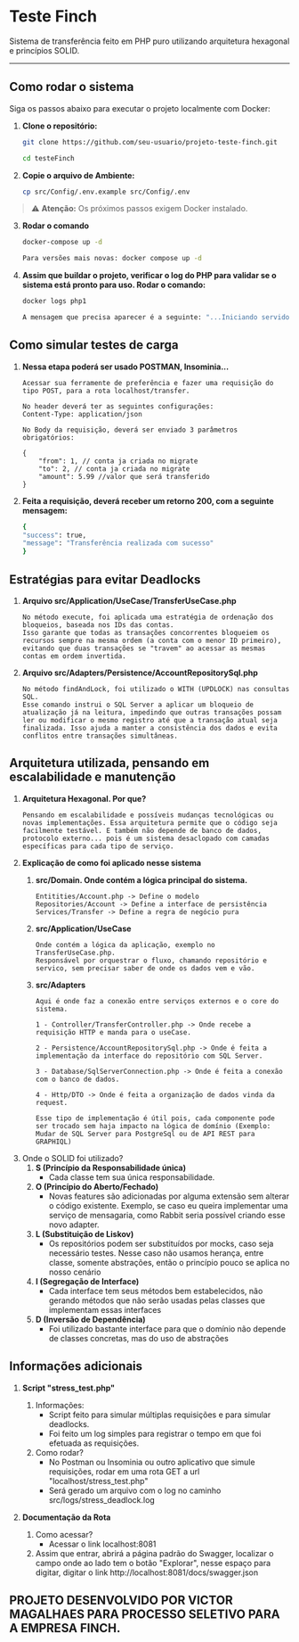 # Teste Finch

Sistema de transferência feito em PHP puro utilizando arquitetura hexagonal e princípios SOLID.

---

## Como rodar o sistema

Siga os passos abaixo para executar o projeto localmente com Docker:

1. **Clone o repositório:**

   ```bash
   git clone https://github.com/seu-usuario/projeto-teste-finch.git

   cd testeFinch

2. **Copie o arquivo de Ambiente:**
    ```bash
    cp src/Config/.env.example src/Config/.env


> ⚠️ **Atenção:** Os próximos passos exigem Docker instalado.


3. **Rodar o comando**
    ```bash
    docker-compose up -d
    
    Para versões mais novas: docker compose up -d

4. **Assim que buildar o projeto, verificar o log do PHP para validar se o sistema está pronto para uso.
Rodar o comando:**
    ```bash
    docker logs php1

    A mensagem que precisa aparecer é a seguinte: "...Iniciando servidor PHP embutido"

##
## Como simular testes de carga

1. **Nessa etapa poderá ser usado POSTMAN, Insominia...**

    ```
    Acessar sua ferramente de preferência e fazer uma requisição do tipo POST, para a rota localhost/transfer.

    No header deverá ter as seguintes configurações:
    Content-Type: application/json

    No Body da requisição, deverá ser enviado 3 parâmetros obrigatórios:

    {
        "from": 1, // conta ja criada no migrate
        "to": 2, // conta ja criada no migrate
        "amount": 5.99 //valor que será transferido
    }
    
2. **Feita a requisição, deverá receber um retorno 200, com a seguinte mensagem:**
    ```bash
    {
    "success": true,
    "message": "Transferência realizada com sucesso"
    }
##
## Estratégias para evitar Deadlocks
1. **Arquivo src/Application/UseCase/TransferUseCase.php**

    ```
    No método execute, foi aplicada uma estratégia de ordenação dos bloqueios, baseada nos IDs das contas.
    Isso garante que todas as transações concorrentes bloqueiem os recursos sempre na mesma ordem (a conta com o menor ID primeiro), evitando que duas transações se "travem" ao acessar as mesmas contas em ordem invertida.

2. **Arquivo src/Adapters/Persistence/AccountRepositorySql.php**
    ```
    No método findAndLock, foi utilizado o WITH (UPDLOCK) nas consultas SQL.
    Esse comando instrui o SQL Server a aplicar um bloqueio de atualização já na leitura, impedindo que outras transações possam ler ou modificar o mesmo registro até que a transação atual seja finalizada. Isso ajuda a manter a consistência dos dados e evita conflitos entre transações simultâneas.
##
## Arquitetura utilizada, pensando em escalabilidade e manutenção

1. **Arquitetura Hexagonal. Por que?**
    ```
    Pensando em escalabilidade e possíveis mudanças tecnológicas ou novas implementações. Essa arquitetura permite que o código seja facilmente testável. E também não depende de banco de dados, protocolo externo... pois é um sistema desaclopado com camadas específicas para cada tipo de serviço.

2. **Explicação de como foi aplicado nesse sistema**
    1. **src/Domain. Onde contém a lógica principal do sistema.**

        ```        
        Entitities/Account.php -> Define o modelo
        Repositories/Account -> Define a interface de persistência
        Services/Transfer -> Define a regra de negócio pura
    
    2. **src/Application/UseCase** 
        ```
        Onde contém a lógica da aplicação, exemplo no TransferUseCase.php.
        Responsável por orquestrar o fluxo, chamando repositório e servico, sem precisar saber de onde os dados vem e vão.
    
    3. **src/Adapters**
        ```
        Aqui é onde faz a conexão entre serviços externos e o core do sistema.
        
        1 - Controller/TransferController.php -> Onde recebe a requisição HTTP e manda para o useCase.

        2 - Persistence/AccountRepositorySql.php -> Onde é feita a implementação da interface do repositório com SQL Server.

        3 - Database/SqlServerConnection.php -> Onde é feita a conexão com o banco de dados.

        4 - Http/DTO -> Onde é feita a organização de dados vinda da request.

        Esse tipo de implementação é útil pois, cada componente pode ser trocado sem haja impacto na lógica de domínio (Exemplo: Mudar de SQL Server para PostgreSql ou de API REST para GRAPHIQL)

3. Onde o SOLID foi utilizado?
    1. **S (Princípio da Responsabilidade única)**
        - Cada classe tem sua única responsabilidade.
    2. **O (Princípio do Aberto/Fechado)**
        - Novas features são adicionadas por alguma extensão sem alterar o código existente. Exemplo, se caso eu queira implementar uma serviço de mensagaria, como Rabbit seria possível criando esse novo adapter.
    3. **L (Substituição de Liskov)**
        - Os repositórios podem ser substituídos por mocks, caso seja necessário testes. Nesse caso não usamos herança, entre classe, somente abstrações, então o princípio pouco se aplica no nosso cenário
    4. **I (Segregação de Interface)**
        - Cada interface tem seus métodos bem estabelecidos, não gerando métodos que não serão usadas pelas classes que implementam essas interfaces
    5. **D (Inversão de Dependência)**
        - Foi utilizado bastante interface para que o domínio não depende de classes concretas, mas do uso de abstrações

## 
## Informações adicionais
1. **Script "stress_test.php"**

    1. Informações: 
        - Script feito para simular múltiplas requisições e para simular deadlocks.
        - Foi feito um log simples para registrar o tempo em que foi efetuada as requisições.
    2. Como rodar?
        - No Postman ou Insominia ou outro aplicativo que simule requisições, rodar em uma rota GET a url "localhost/stress_test.php"
        - Será gerado um arquivo com o log no caminho src/logs/stress_deadlock.log
2. **Documentação da Rota**
    1. Como acessar?
        - Acessar o link localhost:8081
    2. Assim que entrar, abrirá a página padrão do Swagger, localizar o campo onde ao lado tem o botão "Explorar", nesse espaço para digitar, digitar o link http://localhost:8081/docs/swagger.json

## 
## PROJETO DESENVOLVIDO POR VICTOR MAGALHAES PARA PROCESSO SELETIVO PARA A EMPRESA FINCH.